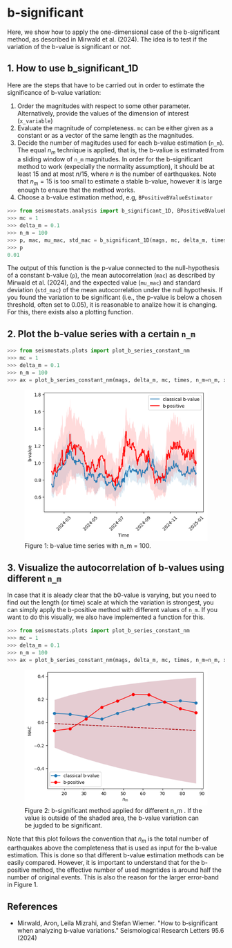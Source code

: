 # b-significant

Here, we show how to apply the one-dimensional case of the b-significant method, as described in Mirwald et al. (2024). The idea is to test if the variation of the b-value is significant or not.

## 1. How to use b_significant_1D

Here are the steps that have to be carried out in order to estimate the significance of b-value variation:
1. Order the magnitudes with respect to some other parameter. Alternatively, provide the values of the dimension of interest (`x_variable`)
2. Evaluate the magnitude of completeness.  `mc` can be either given as a constant or as a vector of the same length as the magnitudes. 
3. Decide the number of magitudes used for each b-value estimation (`n_m`). The equal $n_m$ technique is applied, that is, the b-valiue is estimated from a sliding window of `n_m` magnitudes. In order for the b-significant method to work (expecially the normality assumption), it should be at least 15 and at most $n/15$, where  $n$ is the number of earthquakes. Note that  $n_m = 15$ is too small to estimate a stable b-value, however it is large enough to ensure that the method works.
4. Choose a b-value estimation method, e.g, `BPositiveBValueEstimator`

```python
>>> from seismostats.analysis import b_significant_1D, BPositiveBValueEstimator
>>> mc = 1
>>> delta_m = 0.1
>>> n_m = 100
>>> p, mac, mu_mac, std_mac = b_significant_1D(mags, mc, delta_m, times, n_m, x_variable=times, method= BPositiveBValueEstimator)
>>> p
0.01
```

The output of this function is the p-value connected to the null-hypothesis of a constant b-value (`p`), the mean autocorrelation (`mac`) as described by Mirwald et al. (2024), and the expected value (`mu_mac`) and standard deviation (`std_mac`) of the mean autocorrelation under the null hypothesis. If you found the variation to be significant (i.e., the p-value is below a chosen threshold, often set to 0.05), it is reasonable to analize how it is changing. For this, there exists also a plotting function.

## 2. Plot the b-value series with a certain `n_m`

```python
>>> from seismostats.plots import plot_b_series_constant_nm
>>> mc = 1
>>> delta_m = 0.1
>>> n_m = 100
>>> ax = plot_b_series_constant_nm(mags, delta_m, mc, times, n_m=n_m, x_variable=times, color='red', plot_technique='right', label='b-positive', ax=ax, method=BPositiveBValueEstimator)
```

<figure>
  <img src="../_static/b_value_timeseries_0.png" alt="Alt text" width="600"/>
  <figcaption>Figure 1: b-value time series with n_m = 100.</figcaption>
</figure>


## 3. Visualize the autocorrelation of b-values using different `n_m`

In case that it is aleady clear that the b0-value is varying, but you need to find out the length (or time) scale at which the variation is strongest, you can simply apply the b-positive method with different values of `n_m`. If you want to do this visually, we also have implemented a function for this.

```python
>>> from seismostats.plots import plot_b_series_constant_nm
>>> mc = 1
>>> delta_m = 0.1
>>> n_m = 100
>>> ax = plot_b_series_constant_nm(mags, delta_m, mc, times, n_m=n_m, x_variable=times, color='red', plot_technique='right', label='b-positive', ax=ax, method=BPositiveBValueEstimator)
```

<figure>
  <img src="../_static/b_significant_0.png" alt="Alt text" width="600"/>
  <figcaption>Figure 2: b-significant method applied for different n_m
  . If the value is outside of the shaded area, the b-value variation can be jugded to be significant. </figcaption>
</figure>

Note that this plot follows the convention that $n_m$ is the total number of earthquakes above the completeness that is used as input for the b-value estimation. This is done so that different b-value estimation methods can be easily compared. However, it is important to understand that for the b-positive method, the effective number of used magntides is around half the number of original events. This is also the reason for the larger error-band in Figure 1.

## References
- Mirwald, Aron, Leila Mizrahi, and Stefan Wiemer. "How to b‐significant when analyzing b‐value variations." Seismological Research Letters 95.6 (2024)